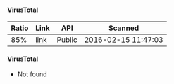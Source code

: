 #### VirusTotal
| Ratio      | Link         | API         | Scanned     |
|------------|--------------|-------------|-------------|
| 85% | [link](https://www.virustotal.com/file/befb88b89c2eb401900a68e9f5b78764203f2b48264fcc3f7121bf04a57fd408/analysis/1455536823/) | Public | 2016-02-15 11:47:03 |

#### VirusTotal
- Not found

